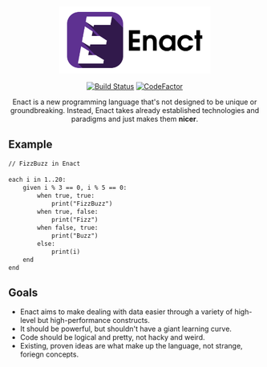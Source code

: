 <p align="center">
<img src="./docs/img/enact-logo-text.png" alt="Enact logo" width="60%" height="60%"></img>
</p>
<p align="center">
<a href="https://travis-ci.com/enact-lang/enact"><img src="https://travis-ci.com/enact-lang/enact.svg?branch=master" alt="Build Status" /></a>
<a href="https://www.codefactor.io/repository/github/enact-lang/enact"><img src="https://www.codefactor.io/repository/github/enact-lang/enact/badge" alt="CodeFactor" /></a><br>
</p>
<p align="center">
Enact is a new programming language that's not designed to be unique or groundbreaking. Instead, Enact takes already 
established technologies and paradigms and just makes them <strong>nicer</strong>.
</p>

## Example
```
// FizzBuzz in Enact

each i in 1..20:
    given i % 3 == 0, i % 5 == 0:
        when true, true:
            print("FizzBuzz")
        when true, false:
            print("Fizz")
        when false, true:
            print("Buzz")
        else:
            print(i)
    end
end
```

## Goals
- Enact aims to make dealing with data easier through a variety of high-level but high-performance constructs.
- It should be powerful, but shouldn't have a giant learning curve.
- Code should be logical and pretty, not hacky and weird.
- Existing, proven ideas are what make up the language, not strange, foriegn concepts.
